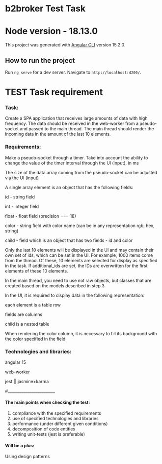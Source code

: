 # b2broker Test Task

# Node version - 18.13.0

This project was generated with [Angular CLI](https://github.com/angular/angular-cli) version 15.2.0.

## How to run the project

Run `ng serve` for a dev server. Navigate to `http://localhost:4200/`.

# TEST Task requirement

### Task:
Create a SPA application that receives large amounts of data with high frequency. The data should be received in the web-worker from a pseudo-socket and passed to the main thread. The main thread should render the incoming data in the amount of the last 10 elements.

### Requirements:
Make a pseudo-socket through a timer. Take into account the ability to change the value of the timer interval through the UI (input), in ms

The size of the data array coming from the pseudo-socket can be adjusted via the UI (input)

A single array element is an object that has the following fields:

id - string field

int - integer field

float - float field (precision === 18)

color - string field with color name (can be in any representation rgb, hex, string)

child - field which is an object that has two fields - id and color

Only the last 10 elements will be displayed in the UI and may contain their own set of ids, which can be set in the UI. For example, 1000 items come from the thread. Of these, 10 elements are selected for display as specified in the task. If additional_ids are set, the IDs are overwritten for the first elements of these 10 elements.

In the main thread, you need to use not raw objects, but classes that are created based on the models described in step 3

In the UI, it is required to display data in the following representation:

each element is a table row

fields are columns

child is a nested table

When rendering the color column, it is necessary to fill its background with the color specified in the field

### Technologies and libraries:
angular 15

web-worker

jest || jasmine+karma

#________________________

#### The main points when checking the test:
1) compliance with the specified requirements
2) use of specified technologies and libraries
3) performance (under different given conditions)
4) decomposition of code entities
5) writing unit-tests (jest is preferable)

#### Will be a plus:
Using design patterns
